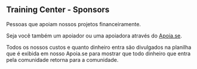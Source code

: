 ## Training Center - Sponsors

Pessoas que apoiam nossos projetos financeiramente.

Seja você também um apoiador ou uma apoiadora através do [Apoia.se](https://apoia.se/training-center).

Todos os nossos custos e quanto dinheiro entra são divulgados na planilha que é exibida em nosso Apoia.se para mostrar que todo dinheiro que entra pela comunidade retorna para a comunidade.

